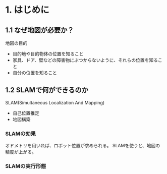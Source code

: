 # 1. はじめに
## 1.1 なぜ地図が必要か？
地図の目的  
- 目的地や目的物体の位置を知ること
- 家具、ドア、壁などの障害物にぶつからないように、それらの位置を知ること
- 自分の位置を知ること
## 1.2 SLAMで何ができるのか
SLAM(Simultaneous Localization And Mapping)
- 自己位置推定
- 地図構築
### SLAMの効果
オドメトリを用いれば、ロボット位置が求められる。
SLAMを使うと、地図の精度が上がる。

### SLAMの実行形態

